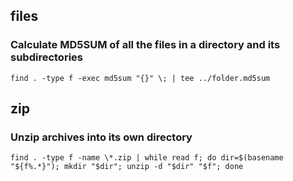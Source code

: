 ## files

### Calculate MD5SUM of all the files in a directory and its subdirectories
```
find . -type f -exec md5sum "{}" \; | tee ../folder.md5sum
```

## zip

### Unzip archives into its own directory
```
find . -type f -name \*.zip | while read f; do dir=$(basename "${f%.*}"); mkdir "$dir"; unzip -d "$dir" "$f"; done
```